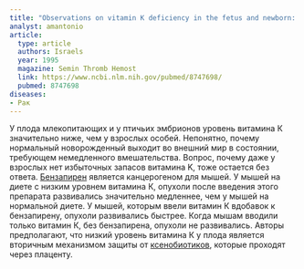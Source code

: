 ```yaml
---
title: "Observations on vitamin K deficiency in the fetus and newborn: has nature made a mistake?"
analyst: amantonio
article:
  type: article
  authors: Israels
  year: 1995
  magazine: Semin Thromb Hemost
  link: https://www.ncbi.nlm.nih.gov/pubmed/8747698/
  pubmed: 8747698
diseases:
- Рак
---
```


У плода млекопитающих и у птичьих эмбрионов уровень витамина К значительно ниже, чем у взрослых особей. Непонятно, почему нормальный новорожденный выходит во внешний мир в состоянии, требующем немедленного вмешательства. Вопрос, почему даже у взрослых нет избыточных запасов витамина K, тоже остается без ответа.
[Бензапирен](https://ru.wikipedia.org/wiki/Бензпирен) является канцерогеном для мышей. У мышей на диете с низким уровнем витамина К, опухоли после введения этого препарата развивались значительно медленнее, чем у мышей на нормальной диете.
У мышей, которым ввели витамин К вдобавок к бензапирену, опухоли развивались быстрее.
Когда мышам вводили только витамин К, без бензапирена, опухоли не развивались.
Авторы предполагают, что низкий уровень витамина К у плода является вторичным механизмом защиты от [ксенобиотиков](https://ru.wikipedia.org/wiki/Ксенобиотик), которые проходят через плаценту.
